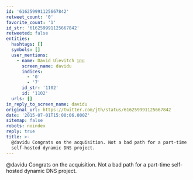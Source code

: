 ```yaml
---
id: '616259991125667842'
retweet_count: '0'
favorite_count: '1'
id_str: '616259991125667842'
retweeted: false
entities:
  hashtags: []
  symbols: []
  user_mentions:
    - name: David Ulevitch 🇺🇸
      screen_name: davidu
      indices:
        - '0'
        - '7'
      id_str: '1102'
      id: '1102'
  urls: []
in_reply_to_screen_name: davidu
original_url: https://twitter.com/jth/status/616259991125667842
date: '2015-07-01T15:00:06.000Z'
sitemap: false
robots: noindex
reply: true
title: >-
  @davidu Congrats on the acquisition. Not a bad path for a part-time
  self-hosted dynamic DNS project.
---
```


@davidu Congrats on the acquisition. Not a bad path for a part-time self-hosted dynamic DNS project.